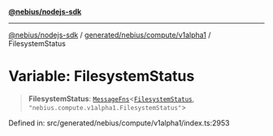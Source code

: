 [**@nebius/nodejs-sdk**](../../../../../README.md)

---

[@nebius/nodejs-sdk](../../../../../README.md) / [generated/nebius/compute/v1alpha1](../README.md) / FilesystemStatus

# Variable: FilesystemStatus

> **FilesystemStatus**: [`MessageFns`](../../../../../runtime/protos/core/interfaces/MessageFns.md)\<[`FilesystemStatus`](../interfaces/FilesystemStatus.md), `"nebius.compute.v1alpha1.FilesystemStatus"`\>

Defined in: src/generated/nebius/compute/v1alpha1/index.ts:2953
